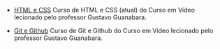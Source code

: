 <!------------------------------------------------------------------------------
  #CURSOS
------------------------------------------------------------------------------->

<!-- Seção do Sidebar voltada para os conteúdos de cursos online-->

- [HTML e CSS](https://webgradients.com/) Curso de HTML e CSS (atual) do
  Curso em Vídeo lecionado pelo professor Gustavo Guanabara.

- [Git e Github](https://www.youtube.com/watch?v=xEKo29OWILE&list=PLHz_AreHm4dm7ZULPAmadvNhH6vk9oNZA) Curso de Git e Github do Curso em
  Vídeo lecionado pelo professor Gustavo Guanabara.
